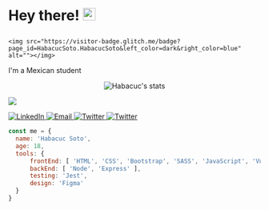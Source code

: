 # Hey there! <img src="https://media.giphy.com/media/hvRJCLFzcasrR4ia7z/giphy.gif" width="25px"> <p align="right">
    <img src="https://visitor-badge.glitch.me/badge?page_id=HabacucSoto.HabacucSoto&left_color=dark&right_color=blue" alt=""></img>
</p>


I'm a Mexican student 

<p align="center">
    <img src="https://github-readme-stats.vercel.app/api?username=HabacucSoto&show_icons=true&theme=chartreuse-dark" alt="Habacuc's stats"></img>
</p>

![](https://visitor-badge.glitch.me/badge?page_id=HabacucSoto.HabacucSoto&left_color=dark&right_color=blue)





<p>
    <a href='https://linkedin.com/in/habacucsoto/' target='_blank'>
        <img alt='LinkedIn' src='https://img.shields.io/badge/LinkedIn-black?logo=LinkedIn&style=flat-square'>
    </a>
    <a href='mailto:josehabacuc182020@gmail.com' target='_blank'>
        <img alt='Email' src='https://img.shields.io/badge/Email-black?logo=Gmail&style=flat-square'>
    </a>
    <a href='https://twitter.com/habacucsoto' target='_blank'>
        <img alt='Twitter' src='https://img.shields.io/badge/Twitter-black?logo=Twitter&style=flat-square'>
    </a>
    <a href='https://www.instagram.com/habacuc.soto/' target='_blank'>
        <img alt='Twitter' src='https://img.shields.io/badge/Instagram-black?logo=Instagram&style=flat-square'>
    </a>
</p>

```javascript
const me = {
  name: 'Habacuc Soto',
  age: 18,
  tools: {
      frontEnd: [ 'HTML', 'CSS', 'Bootstrap', 'SASS', 'JavaScript', 'Vue' ],
      backEnd: [ 'Node', 'Express' ],
      testing: 'Jest',
      design: 'Figma'
  }
}
```

